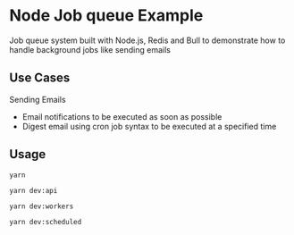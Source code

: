 # Node Job queue Example

Job queue system built with Node.js, Redis and Bull to demonstrate how to handle background jobs like sending emails

## Use Cases

Sending Emails

- Email notifications to be executed as soon as possible
- Digest email using cron job syntax to be executed at a specified time

## Usage

```
yarn
```

```
yarn dev:api
```

```
yarn dev:workers
```

```
yarn dev:scheduled
```
